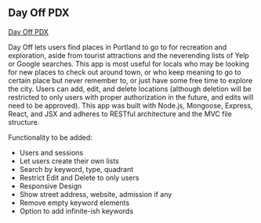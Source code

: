 ## Day Off PDX

[Day Off PDX](https://spk-project2.herokuapp.com/)

Day Off lets users find places in Portland to go to for recreation and exploration, aside from tourist attractions and the neverending lists of Yelp or Google searches. This app is most useful for locals who may be looking for new places to check out around town, or who keep meaning to go to certain place but never remember to, or just have some free time to explore the city. Users can add, edit, and delete locations (although deletion will be restricted to only users with proper authorization in the future, and edits will need to be approved). This app was built with Node.js, Mongoose, Express, React, and JSX and adheres to RESTful architecture and the MVC file structure.


Functionality to be added:
- Users and sessions
- Let users create their own lists
- Search by keyword, type, quadrant
- Restrict Edit and Delete to only users
- Responsive Design
- Show street address, website, admission if any
- Remove empty keyword elements
- Option to add infinite-ish keywords
